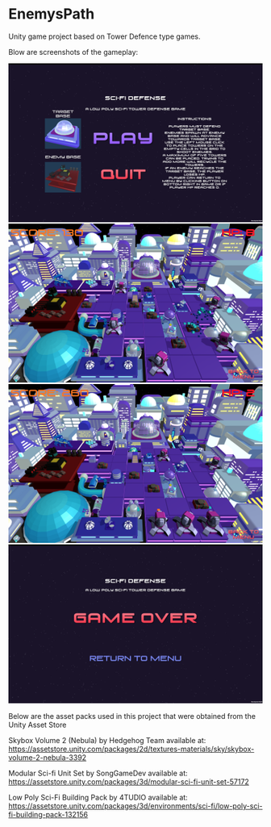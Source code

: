 # EnemysPath
Unity game project based on Tower Defence type games. 

Blow are screenshots of the gameplay:

![](images/scMainMenu.png)
![](images/scGameplayA.png)
![](images/scGameplayB.png)
![](images/scGameOver.png)
 
Below are the asset packs used in this project that were obtained from the Unity Asset Store

Skybox Volume 2 (Nebula) by Hedgehog Team available at: https://assetstore.unity.com/packages/2d/textures-materials/sky/skybox-volume-2-nebula-3392

Modular Sci-fi Unit Set by SongGameDev available at: https://assetstore.unity.com/packages/3d/modular-sci-fi-unit-set-57172

Low Poly Sci-Fi Building Pack by 4TUDIO available at: https://assetstore.unity.com/packages/3d/environments/sci-fi/low-poly-sci-fi-building-pack-132156
